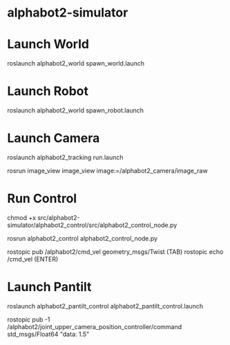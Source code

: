 # alphabot2-simulator
# Launch World
roslaunch alphabot2_world spawn_world.launch

# Launch Robot
roslaunch alphabot2_world spawn_robot.launch

# Launch Camera
roslaunch alphabot2_tracking run.launch

rosrun image_view image_view image:=/alphabot2_camera/image_raw

# Run Control
chmod +x src/alphabot2-simulator/alphabot2_control/src/alphabot2_control_node.py

rosrun alphabot2_control alphabot2_control_node.py

rostopic pub /alphabot2/cmd_vel geometry_msgs/Twist (TAB)
rostopic echo /cmd_vel (ENTER)

# Launch Pantilt
roslaunch alphabot2_pantilt_control alphabot2_pantilt_control.launch

rostopic pub -1 /alphabot2/joint_upper_camera_position_controller/command std_msgs/Float64 "data: 1.5"
